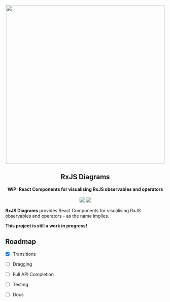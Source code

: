 <p align="center"><img src="https://raw.githubusercontent.com/philpl/rxjs-diagrams/master/docs/preview.gif" width=500></p>
<h2 align="center">RxJS Diagrams</h2>
<p align="center">
<strong>WIP: React Components for visualising RxJS observables and operators</strong>
<br><br>
<a href="https://npmjs.com/package/rxjs-diagrams"><img src="https://img.shields.io/npm/dm/rxjs-diagrams.svg"></a>
<a href="https://npmjs.com/package/rxjs-diagrams"><img src="https://img.shields.io/npm/v/rxjs-diagrams.svg"></a>
</p>

**RxJS Diagrams** provides React Components for visualising RxJS observables and operators - as the name implies.

**This project is still a work in progress!**

## Roadmap

- [x] Transitions
- [ ] Dragging
- [ ] Full API Completion
- [ ] Testing
- [ ] Docs

